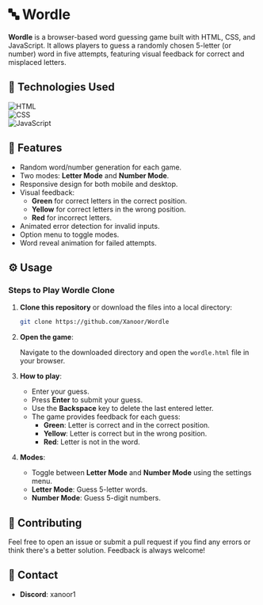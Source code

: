 # 🔤 Wordle

**Wordle** is a browser-based word guessing game built with HTML, CSS, and JavaScript. It allows players to guess a randomly chosen 5-letter (or number) word in five attempts, featuring visual feedback for correct and misplaced letters.

## 🚀 Technologies Used

![HTML](https://img.shields.io/badge/HTML-%23E34F26.svg?style=for-the-badge\\&logo=html5\\&logoColor=white)  
![CSS](https://img.shields.io/badge/CSS-%231572B6.svg?style=for-the-badge\\&logo=css3\\&logoColor=white)  
![JavaScript](https://img.shields.io/badge/JavaScript-%23F7DF1E.svg?style=for-the-badge\\&logo=javascript\\&logoColor=black)  

## 🔧 Features

- Random word/number generation for each game.
- Two modes: **Letter Mode** and **Number Mode**.
- Responsive design for both mobile and desktop.
- Visual feedback:
  - **Green** for correct letters in the correct position.
  - **Yellow** for correct letters in the wrong position.
  - **Red** for incorrect letters.
- Animated error detection for invalid inputs.
- Option menu to toggle modes.
- Word reveal animation for failed attempts.

## ⚙️ ️Usage

### Steps to Play Wordle Clone

1. **Clone this repository** or download the files into a local directory:

   ```bash
   git clone https://github.com/Xanoor/Wordle
   ```

2. **Open the game**:

   Navigate to the downloaded directory and open the `wordle.html` file in your browser.

3. **How to play**:

   - Enter your guess.
   - Press **Enter** to submit your guess.
   - Use the **Backspace** key to delete the last entered letter.
   - The game provides feedback for each guess:
     - **Green**: Letter is correct and in the correct position.
     - **Yellow**: Letter is correct but in the wrong position.
     - **Red**: Letter is not in the word.

4. **Modes**:

   - Toggle between **Letter Mode** and **Number Mode** using the settings menu.
   - **Letter Mode**: Guess 5-letter words.
   - **Number Mode**: Guess 5-digit numbers.


## 🤝 Contributing

Feel free to open an issue or submit a pull request if you find any errors or think there's a better solution. Feedback is always welcome!

## 📧 Contact

- **Discord**: xanoor1
